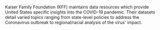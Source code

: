 Kaiser Family Foundation (KFF) maintains data resources which provide United States specific insights into the COVID-19 pandemic. Their datasets detail varied topics ranging from state-level policies to address the Coronavirus outbreak to regional/racial analysis of the virus' impact.
